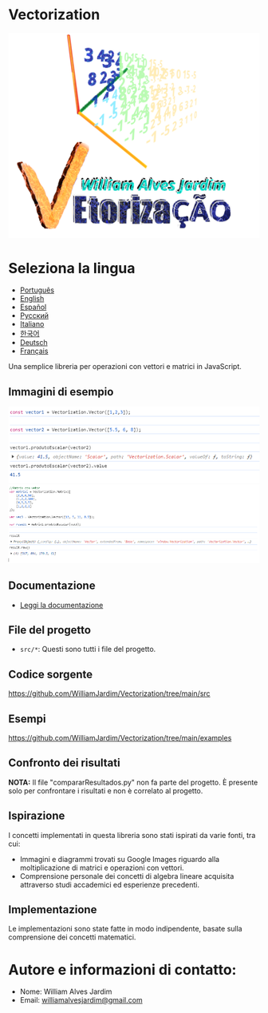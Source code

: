 # Vectorization
![Project logo](https://github.com/WilliamJardim/Vectorization/blob/main/imagens/logo512x512.png)

# Seleziona la lingua
* [Português](README-Portugues.md)
* [English](README-English.md)
* [Español](README-Español.md)
* [Русский](README-Русский.md)
* [Italiano](README-Italiano.md)
* [한국어](README-한국어.md)
* [Deutsch](README-Deutsch.md)
* [Français](README-Français.md)

Una semplice libreria per operazioni con vettori e matrici in JavaScript.

## Immagini di esempio
![Esempio 1 - Prodotto scalare tra due vettori](https://github.com/WilliamJardim/Vectorization/blob/main/imagens/exemplos/exemplo1.png)
![Esempio 2 - Prodotto scalare tra una matrice e un vettore](https://github.com/WilliamJardim/Vectorization/blob/main/imagens/exemplos/exemplo2.png)

## Documentazione
* [Leggi la documentazione](../Docs/docs-main.md)

## File del progetto
- `src/*`: Questi sono tutti i file del progetto.

## Codice sorgente
https://github.com/WilliamJardim/Vectorization/tree/main/src

## Esempi
https://github.com/WilliamJardim/Vectorization/tree/main/examples

## Confronto dei risultati
**NOTA:** Il file "compararResultados.py" non fa parte del progetto. È presente solo per confrontare i risultati e non è correlato al progetto.

## Ispirazione
I concetti implementati in questa libreria sono stati ispirati da varie fonti, tra cui:
- Immagini e diagrammi trovati su Google Images riguardo alla moltiplicazione di matrici e operazioni con vettori.
- Comprensione personale dei concetti di algebra lineare acquisita attraverso studi accademici ed esperienze precedenti.

## Implementazione
Le implementazioni sono state fatte in modo indipendente, basate sulla comprensione dei concetti matematici.

# Autore e informazioni di contatto:
 - Nome: William Alves Jardim
 - Email: williamalvesjardim@gmail.com